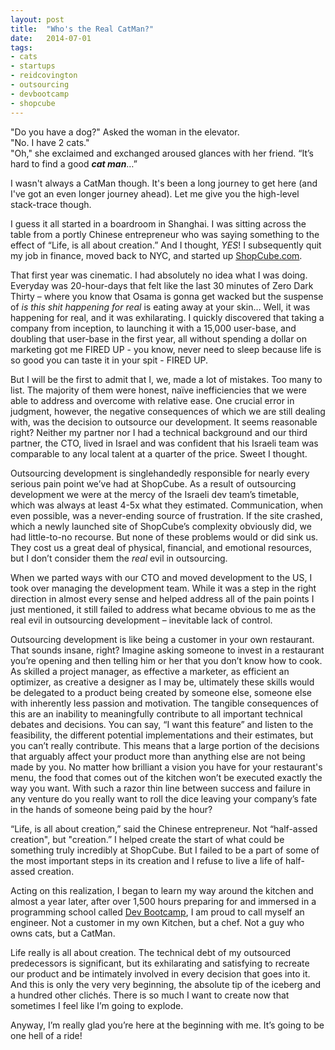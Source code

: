 ```yaml
---
layout: post
title:  "Who's the Real CatMan?"
date:   2014-07-01
tags:
- cats
- startups
- reidcovington
- outsourcing
- devbootcamp
- shopcube
---
```

"Do you have a dog?" Asked the woman in the elevator. <br>
<span class='tooltip' title='twocats.jpg'>"No. I have 2 cats."</span><br>
"Oh," she exclaimed and exchanged aroused glances with her friend. “It’s hard to find a good **_cat man_**…” <br>

I wasn't always a CatMan though. It's been a long journey to get here (and I've got an even longer journey ahead). Let me give you the high-level stack-trace though.

I guess it all started in a boardroom in Shanghai. I was sitting across the table from a portly Chinese entrepreneur who was saying something to the effect of “Life, is all about creation.” And I thought, _YES_! I subsequently quit my job in finance, moved back to NYC, and started up <a href='http://www.shopcube.com'>ShopCube.com</a>.

That first year was cinematic. I had absolutely no idea what I was doing. Everyday was 20-hour-days that felt like the last 30 minutes of Zero Dark Thirty – <span class='tooltip' title='zdt.jpg'>where you know that Osama is gonna get wacked but the suspense of _is this shit happening for real_ is eating away at your skin…</span> Well, it was happening for real, and it was exhilarating. I quickly discovered that taking a company from inception, to launching it with a 15,000 user-base, and doubling that user-base in the first year, all without spending a dollar on marketing got me FIRED UP - you know, <span class='tooltip' title='sienna.gif'>never need to sleep because life is so good you can taste it in your spit</span> - FIRED UP.

But I will be the first to admit that I, we, made a lot of mistakes. Too many to list. The majority of them were honest, naïve inefficiencies that we were able to address and overcome with relative ease. One crucial error in judgment, however, the negative consequences of which we are still dealing with, was the decision to outsource our development. It seems reasonable right? Neither my partner nor I had a technical background and our third partner, the CTO, lived in Israel and was confident that his Israeli team was comparable to any local talent at a quarter of the price. <span class='tooltip' title='cake-eating.jpg'>Sweet I thought</span>.

Outsourcing development is singlehandedly responsible for nearly every serious pain point we’ve had at ShopCube. As a result of outsourcing development we were at the mercy of the Israeli dev team’s timetable, which was always at least 4-5x what they estimated. Communication, when even possible, was a never-ending source of frustration. If the site crashed, which a newly launched site of ShopCube’s complexity obviously did, we had little-to-no recourse. But none of these problems would or did sink us. They cost us a great deal of physical, financial, and emotional resources, but I don’t consider them the _real_ evil in outsourcing.

When we parted ways with our CTO and moved development to the US, I took over managing the development team. While it was a step in the right direction in almost every sense and helped address all of the pain points I just mentioned, it still failed to address what became obvious to me as the real evil in outsourcing development – inevitable lack of control.

Outsourcing development is like being a customer in your own restaurant. That sounds insane, right? Imagine asking someone to invest in a restaurant you’re opening and then telling him or her that <span class='tooltip' title='homer.jpg'>you don’t know how to cook</span>. As skilled a project manager, as effective a marketer, as efficient an optimizer, as creative a designer as I may be, ultimately these skills would be delegated to a product being created by someone else, someone else with inherently less passion and motivation. The tangible consequences of this are an inability to meaningfully contribute to all important technical debates and decisions. You can say, “I want this feature” and listen to the feasibility, the different potential implementations and their estimates, but you can’t really contribute. This means that a large portion of the decisions that arguably affect your product more than anything else are not being made by you. No matter how <span class='tooltip' title='food.jpg'>brilliant a vision you have for your restaurant's menu</span>, the food that comes out of the kitchen won’t be executed exactly the way you want. With such a razor thin line between success and failure in any venture do you really want to roll the dice leaving your company’s fate in the hands of someone being paid by the hour?

“Life, is all about creation,” said the Chinese entrepreneur. Not “half-assed creation", but "creation.” I helped create the start of what could be something truly incredibly at ShopCube. But I failed to be a part of some of the most important steps in its creation and I refuse to live a life of half-assed creation.

Acting on this realization, I began to learn my way around the kitchen and almost a year later, after over 1,500 hours preparing for and immersed in a programming school called <a href='http://www.devbootcamp.com'>Dev Bootcamp</a>, I am proud to call myself an engineer. Not a customer in my own Kitchen, but a chef. Not a guy who owns cats, but <span class='tooltip' title='catman.jpg'>a CatMan</span>.

Life really is all about creation. The technical debt of my outsourced predecessors is significant, but its exhilarating and satisfying to recreate our product and be intimately involved in every decision that goes into it. And this is only the very very beginning, the absolute tip of the iceberg and a hundred other clichés. There is so much I want to create now that sometimes I feel like I’m going to explode.

Anyway, I’m really glad you’re here at the beginning with me. <span class='tooltip' title='chuck-norris-uzis.jpg'>It’s going to be one hell of a ride!</span>


